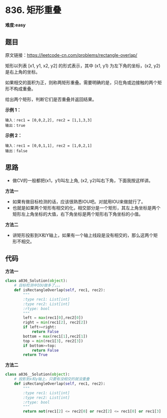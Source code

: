 # 836. 矩形重叠
**难度:easy**
## 题目
原文链接：https://leetcode-cn.com/problems/rectangle-overlap/

矩形以列表 [x1, y1, x2, y2] 的形式表示，其中 (x1, y1) 为左下角的坐标，(x2, y2) 是右上角的坐标。

如果相交的面积为正，则称两矩形重叠。需要明确的是，只在角或边接触的两个矩形不构成重叠。

给出两个矩形，判断它们是否重叠并返回结果。

**示例 1：**
```
输入：rec1 = [0,0,2,2], rec2 = [1,1,3,3]
输出：true
```
**示例 2：**
```
输入：rec1 = [0,0,1,1], rec2 = [1,0,2,1]
输出：false
```
## 思路
* 做CV的一般都把(x1，y1)叫左上角, (x2, y2)叫右下角，下面我按这样讲。

**方法一**
* 如果有做目标检测的话，应该很熟悉IOU吧。对就用IOU来做就行了。
* 也就是如果两个矩形有相交的化，相交部分是一个矩形，其左上角坐标是两个矩形左上角坐标的大值，右下角坐标是两个矩形右下角坐标的小值。

**方法二**
* 讲矩形投影到X和Y轴上，如果有一个轴上线段是没有相交的，那么这两个矩形不相交。
## 代码
**方法一**
```python
class a836_Solution(object):
    # 目标检测中IOU做多了。。。
    def isRectangleOverlap(self, rec1, rec2):
        """
        :type rec1: List[int]
        :type rec2: List[int]
        :rtype: bool
        """
        left = max(rec1[0],rec2[0])
        right = min(rec1[2], rec2[2])
        if left>=right:
            return False
        bottom = max(rec1[1],rec2[1])
        top = min(rec1[3], rec2[3])
        if bottom>=top:
            return False
        return True
```
**方法二**
```python
class a836__Solution(object):
    # 投影到x和y轴上，只要有没相交的就没重叠
    def isRectangleOverlap(self, rec1, rec2):
        """
        :type rec1: List[int]
        :type rec2: List[int]
        :rtype: bool
        """
        return not(rec1[2] <= rec2[0] or rec2[2] <= rec1[0] or rec1[3] <= rec2[1] or rec2[3] <= rec1[1])
```
